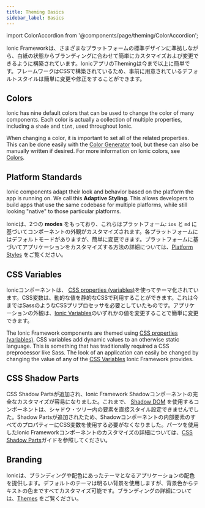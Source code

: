 ```yaml
---
title: Theming Basics
sidebar_label: Basics
---
```


import ColorAccordion from '@components/page/theming/ColorAccordion';

<head>
  <title>Theming | Ionic Apps: Color and Theming Basics Definition</title>
  <meta
    name="description"
    content="The definition of theming apps just got simplified. Ionic Framework is built with pre-baked styles and colors which are extremely easy to change and modify."
  />
</head>

Ionic Frameworkは、さまざまなプラットフォームの標準デザインに準拠しながら、白紙の状態からブランディングに合わせて簡単にカスタマイズおよび変更できるように構築されています。IonicアプリのThemingは今まで以上に簡単です。フレームワークはCSSで構築されているため、事前に用意されているデフォルトスタイルは簡単に変更や修正をすることができます。

## Colors

Ionic has nine default colors that can be used to change the color of many components. Each color is actually a collection of multiple properties, including a `shade` and `tint`, used throughout Ionic.

When changing a color, it is important to set all of the related properties. This can be done easily with the [Color Generator](color-generator.md) tool, but these can also be manually written if desired. For more information on Ionic colors, see [Colors](colors.md).

<ColorAccordion />

## Platform Standards

Ionic components adapt their look and behavior based on the platform the app is running on. We call this <strong>Adaptive Styling</strong>. This allows developers to build apps that use the same codebase for multiple platforms, while still looking "native" to those particular platforms.

Ionicは、2つの **modes** をもっており、これらはプラットフォーム: `ios` と `md` に基づいてコンポーネントの外観がカスタマイズされます。各プラットフォームにはデフォルトモードがありますが、簡単に変更できます。プラットフォームに基づいてアプリケーションをカスタマイズする方法の詳細については、[Platform Styles](platform-styles.md) をご覧ください。

## CSS Variables
Ionicコンポーネントは、 <a href="https://developer.mozilla.org/en-US/docs/Web/CSS/Using_CSS_variables" target="_blank" rel="noopener noreferrer">CSS properties (variables)</a>を使ってテーマ化されています。CSS変数は、動的な値を静的なCSSで利用することができます。これは今まではSassのようなCSSプリプロセッサを必要としていたものです。アプリケーションの外観は、[Ionic Variables](/docs/theming/css-variables#ionic-variables)のいずれかの値を変更することで簡単に変更できます。

The Ionic Framework components are themed using <a href="https://developer.mozilla.org/en-US/docs/Web/CSS/Using_CSS_variables" target="_blank" rel="noopener noreferrer">CSS properties (variables)</a>. CSS variables add dynamic values to an otherwise static language. This is something that has traditionally required a CSS preprocessor like Sass. The look of an application can easily be changed by changing the value of any of the [CSS Variables](css-variables.md) Ionic Framework provides.

## CSS Shadow Parts

CSS Shadow Partsが追加され、Ionic Framework Shadowコンポーネントの完全なカスタマイズが容易になりました。これまで、 <a href="https://developer.mozilla.org/en-US/docs/Web/Web_Components/Using_shadow_DOM" target="_blank" rel="noopener noreferrer">Shadow DOM</a> を使用するコンポーネントは、シャドウ・ツリー内の要素を直接スタイル設定できませんでした。Shadow Partsが追加されたため、Shadowコンポーネントの内部要素のすべてのプロパティーにCSS変数を使用する必要がなくなりました。パーツを使用したIonic Frameworkコンポーネントのカスタマイズの詳細については、[CSS Shadow Parts](css-shadow-parts.md)ガイドを参照してください。

## Branding

Ionicは、ブランディングや配色にあったテーマとなるアプリケーションの配色を提供します。デフォルトのテーマは明るい背景を使用しますが、背景色からテキストの色まですべてカスタマイズ可能です。ブランディングの詳細については、[Themes](themes.md) をご覧ください。
